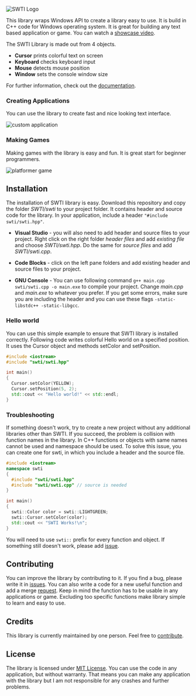 ![SWTI Logo](https://i.imgur.com/68aLIRJ.png)

This library wraps Windows API to create a library easy to use.
It is build in C++ code for Windows operating system.
It is great for building any text based application or game.
You can watch a [showcase video](https://youtu.be/V11sTuCHC_A).

The SWTI Library is made out from 4 objects.
* **Cursor** prints colorful text on screen
* **Keyboard** checks keyboard input
* **Mouse** detects mouse position
* **Window** sets the console window size

For further information, check out the [documentation](https://thomasbig.github.io/SWTI/).


### Creating Applications
You can use the library to create fast and nice looking text interface.

![custom application](https://i.imgur.com/I4jxzWY.gif)


### Making Games
Making games with the library is easy and fun.
It is great start for beginner programmers.

![platformer game](https://i.imgur.com/lF9FA1C.gif)

## Installation
The installation of SWTI library is easy.
Download this repository and copy the folder *SWTI/swti* to your project folder.
It contains header and source code for the library.
In your application, include a header `"#include swti/swti.hpp"`.

* **Visual Studio** - you will also need to add header and source files to your
project. Right click on the right folder *header files* and add *existing file*
and choose *SWTI/swti.hpp*. Do the same for *source files* and add *SWTI/swti.cpp*.

* **Code Blocks** - click on the left pane folders and add existing header and
source files to your project.

* **GNU Console** - You can use following command `g++ main.cpp swti/swti.cpp -o main.exe`
to compile your project. Change *main.cpp* and *main.exe* to whatever you prefer.
If you get some errors, make sure you are including the header and you can use
these flags `-static-libstdc++ -static-libgcc`.


### Hello world
You can use this simple example to ensure that SWTI library is installed correctly.
Following code writes colorful Hello world on a specified position.
It uses the Cursor object and methods setColor and setPosition.

```c++
#include <iostream>
#include "swti/swti.hpp"

int main()
{
  Cursor.setColor(YELLOW);
  Cursor.setPosition(5, 2);
  std::cout << "Hello world!" << std::endl;
}
```

### Troubleshooting
If something doesn't work, try to create a new project without any additional
libraries other than SWTI. If you succeed, the problem is collision with function
names in the library. In C++ functions or objects with same names cannot be used
and namespace should be used. To solve this issue, you can create one for swti,
in which you include a header and the source file.

```c++
#include <iostream>
namespace swti
{
  #include "swti/swti.hpp"
  #include "swti/swti.cpp" // source is needed
}

int main()
{
  swti::Color color = swti::LIGHTGREEN;
  swti::Cursor.setColor(color);
  std::cout << "SWTI Works!\n";
}
```

You will need to use `swti::` prefix for every function and object.
If something still doesn't work, please add [issue](https://github.com/ThomasBig/SWTI/issues).


## Contributing
You can improve the library by contributing to it.
If you find a bug, please write it in [issues](https://github.com/ThomasBig/SWTI/issues).
You can also write a code for a new useful function and add a merge [request](https://github.com/ThomasBig/SWTI/pulls).
Keep in mind the function has to be usable in any applications or game.
Excluding too specific functions make library simple to learn and easy to use.


## Credits
This library is currently maintained by one person. Feel free to [contribute](https://thomasbig.github.io/SWTI/about/#contributing).


## License
The library is licensed under [MIT License](https://github.com/ThomasBig/SWTI/blob/master/LICENSE.txt).
You can use the code in any application, but without warranty.
That means you can make any application with the library but I am not responsible for any crashes and further problems.
